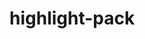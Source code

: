 # highlight-pack

<!-- ditemplate -->
<style>
pre{
  padding:.5em 1em;
  margin:0;
  white-space:pre;
  word-wrap:normal;
  overflow:auto;
  background-color:#f1f1f1;
  font-size:12px;
  clear:both;
  border-left:15px solid #ccc;
  border-right:1px solid #ccc;
  color:#999
  }
code{
  font-family:Consolas,Monaco,'Andale Mono','Courier New',Courier,Monospace;
  line-height:15px;
  color:#ff3c00;
  font-size:13.5px
  }
pre code{
  display:block;
  padding:0.5em;
  color:#555
  }
#comments pre code{
  padding:0 !mportant;
  color:#555
  }
pre .comment,pre .template_comment,pre .diff .header,pre .doctype,pre .pi,pre .lisp .string,pre .javadoc{
  color:slategray
  }
pre .keyword,pre .winutils,pre .method,pre .addition,pre .css .tag,pre .request,pre .status,pre .nginx .title{
  color:#859900
  }
pre .number,pre .command,pre .string,pre .tag .value,pre .phpdoc,pre .tex .formula,pre .regexp,pre .hexcolor{
  color:#0077aa
  }
pre .title,pre .localvars,pre .chunk,pre .decorator,pre .built_in,pre .identifier,pre .vhdl .literal,pre .id,pre .css .function{
  color:#990055
  }
pre .variable,pre .lisp .body,pre .smalltalk .number,pre .constant,pre .class .title,pre .parent,pre .haskell .type{
  color:#669900
  }
pre .attribute{
  color:#588400
  }
pre .rules .value{
  color:#333
  }
pre .preprocessor,pre .preprocessor .keyword,pre .shebang,pre .symbol,pre .symbol .string,pre .diff .change,pre .special,pre .attr_selector,pre .important,pre .subst,pre .cdata,pre .clojure .title,pre .css .pseudo{
  color:#a0733f
  }
pre .deletion{
  color:#905
  }
pre .tex .formula{
  background:#073642
  }
pre[data-codetype="HTML"]{
  border-color:#0B7E88;
  color:#08464B
  }
pre[data-codetype="CSS"]{
  border-color:#7B990C;
  color:#4B5D08
  }
pre[data-codetype="JavaScript"]{
  border-color:#545448;
  color:#1F2E24
  }
pre[data-codetype="JQuery"]{
  border-color:#395540;
  color:#2E2E27
  }
pre[data-codetype="PHP"]{
  border-color:#FF9900;
  color:#865003
  }
pre[data-codetype="XML"]{
  border-color:#FF0C39;
  color:#790015
  }
pre[data-codetype="HTML"]:before{
  background-color:#0B7E88
  }
pre[data-codetype="CSS"]:before{
  background-color:#7B990C
  }
pre[data-codetype="JavaScript"]:before{
  background-color:#545448
  }
pre[data-codetype="JQuery"]:before{
  background-color:#395540
  }
pre[data-codetype="PHP"]:before{
  background-color:#FF9900
  }
pre[data-codetype="XML"]:before{
  background-color:#FF0C39
  }
</tyle>

<head>
.....
.....
<script src="https://cdn.rawgit.com/omrudi/highlight-pack/31e2a6f6/highlight-pack.js" type="text/javascript"></script><script>hljs.initHighlightingOnLoad();</script>
</head>


How to use?
<pre data-codetype="HTML"><code> ... </code></pre>
<pre data-codetype="CSS"><code> ... </code></pre>
<pre data-codetype="JavaScript"><code> ... </code></pre>
<pre data-codetype="JQuery"><code> ... </code></pre>
<pre data-codetype="PHP"><code> ... </code></pre>
<pre data-codetype="XML"><code> ... </code></pre>
    
